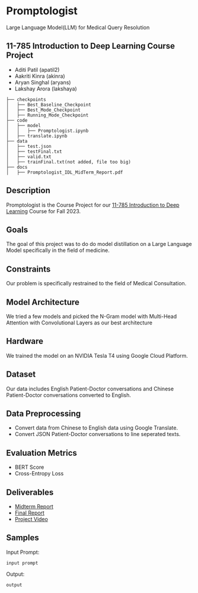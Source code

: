 # Promptologist
Large Language Model(LLM) for Medical Query Resolution

## 11-785 Introduction to Deep Learning Course Project
  + Aditi Patil (apatil2)
  + Aakriti Kinra (akinra)
  + Aryan Singhal (aryans)
  + Lakshay Arora (lakshaya)

```
├── checkpoints
│   ├── Best_Baseline_Checkpoint
│   ├── Best_Mode_Checkpoint
│   ├── Running_Mode_Checkpoint
├── code
│   ├── model
│   │   ├── Promptologist.ipynb
│   ├── translate.ipynb
├── data
│   ├── test.json
│   ├── testFinal.txt
│   ├── valid.txt
│   ├── trainFinal.txt(not added, file too big)
├── docs
│   ├── Promptologist_IDL_MidTerm_Report.pdf
```

## Description
Promptologist is the Course Project for our [11-785 Introduction to Deep Learning](https://deeplearning.cs.cmu.edu/F23/index.html#:~:text=the%20calendar%20first.-,OH%20Calendar,-%3A%20The%20Google) Course for Fall 2023.

## Goals
The goal of this project was to do do model distillation on a Large Language Model specifically in the field of medicine.

## Constraints

Our problem is specifically restrained to the field of Medical Consultation.

## Model Architecture

We tried a few models and picked the N-Gram model with Multi-Head Attention with Convolutional Layers as our best architecture

## Hardware

We trained the model on an NVIDIA Tesla T4 using Google Cloud Platform.

## Dataset

Our data includes English Patient-Doctor conversations and Chinese Patient-Doctor conversations converted to English.

## Data Preprocessing

+ Convert data from Chinese to English data using Google Translate.
+ Convert JSON Patient-Doctor conversations to line seperated texts.

## Evaluation Metrics

+ BERT Score
+ Cross-Entropy Loss

## Deliverables

+ [Midterm Report](https://www.overleaf.com/project/6555308f88f666a0c07a3fff)
+ [Final Report](https://www.overleaf.com/project/656cfe3aa78bbb74938b69a5)
+ [Project Video]()

## Samples
Input Prompt:
```
input prompt
```
Output:
```
output
```
